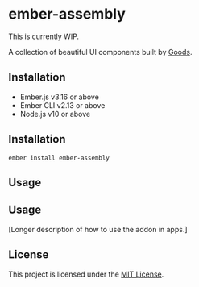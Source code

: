# ember-assembly

This is currently WIP.

A collection of beautiful UI components built by [Goods](https://www.goods.co.uk).

## Installation

- Ember.js v3.16 or above
- Ember CLI v2.13 or above
- Node.js v10 or above

## Installation

```
ember install ember-assembly
```

## Usage

## Usage

[Longer description of how to use the addon in apps.]

## License

This project is licensed under the [MIT License](LICENSE.md).
